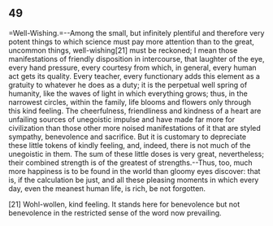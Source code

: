 ## 49

=Well-Wishing.=--Among the small, but infinitely plentiful and therefore
very potent things to which science must pay more attention than to the
great, uncommon things, well-wishing[21] must be reckoned; I mean those
manifestations of friendly disposition in intercourse, that laughter of
the eye, every hand pressure, every courtesy from which, in general,
every human act gets its quality. Every teacher, every functionary adds
this element as a gratuity to whatever he does as a duty; it is the
perpetual well spring of humanity, like the waves of light in which
everything grows; thus, in the narrowest circles, within the family,
life blooms and flowers only through this kind feeling. The
cheerfulness, friendliness and kindness of a heart are unfailing
sources of unegoistic impulse and have made far more for civilization
than those other more noised manifestations of it that are styled
sympathy, benevolence and sacrifice. But it is customary to depreciate
these little tokens of kindly feeling, and, indeed, there is not much of
the unegoistic in them. The sum of these little doses is very great,
nevertheless; their combined strength is of the greatest of
strengths.--Thus, too, much more happiness is to be found in the world
than gloomy eyes discover: that is, if the calculation be just, and all
these pleasing moments in which every day, even the meanest human life,
is rich, be not forgotten.

[21] Wohl-wollen, kind feeling. It stands here for benevolence but not
benevolence in the restricted sense of the word now prevailing.


